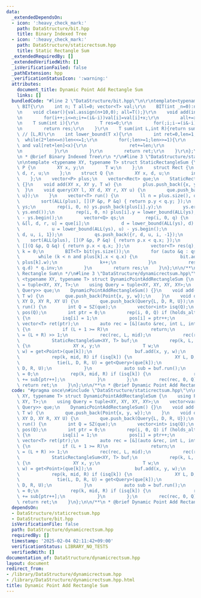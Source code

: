 ```yaml
---
data:
  _extendedDependsOn:
  - icon: ':heavy_check_mark:'
    path: DataStructure/bit.hpp
    title: Binary Indexed Tree
  - icon: ':heavy_check_mark:'
    path: DataStructure/staticrectsum.hpp
    title: Static Rectangle Sum
  _extendedRequiredBy: []
  _extendedVerifiedWith: []
  _isVerificationFailed: false
  _pathExtension: hpp
  _verificationStatusIcon: ':warning:'
  attributes:
    document_title: Dynamic Point Add Rectangle Sum
    links: []
  bundledCode: "#line 2 \"DataStructure/bit.hpp\"\n\r\ntemplate<typename T>struct\
    \ BIT{\r\n    int n; T all=0; vector<T> val;\r\n    BIT(int _n=0):n(_n),val(_n+10){}\r\
    \n    void clear(){val.assign(n+10,0); all=T();}\r\n    void add(int i,T x){\r\
    \n        for(i++;i<=n;i+=(i&-i))val[i]=val[i]+x;\r\n        all+=x;\r\n    }\r\
    \n    T sum(int i){\r\n        T res=0;\r\n        for(;i;i-=(i&-i))res+=val[i];\r\
    \n        return res;\r\n    }\r\n    T sum(int L,int R){return sum(R)-sum(L);}\
    \ // [L,R)\r\n    int lower_bound(T x){\r\n        int ret=0,len=1;\r\n      \
    \  while(2*len<=n)len<<=1;\r\n        for(;len>=1;len>>=1){\r\n            if(ret+len<=n\
    \ and val[ret+len]<x){\r\n                ret+=len;\r\n                x-=val[ret];\r\
    \n            }\r\n        }\r\n        return ret;\r\n    }\r\n};\r\n\r\n/**\r\
    \n * @brief Binary Indexed Tree\r\n */\n#line 3 \"DataStructure/staticrectsum.hpp\"\
    \n\ntemplate <typename XY, typename T> struct StaticRectangleSum {\n    struct\
    \ P {\n        XY x, y;\n        T w;\n    };\n    struct Rect {\n        XY l,\
    \ d, r, u;\n    };\n    struct Q {\n        XY x, d, u;\n        int id, inv;\n\
    \    };\n    vector<P> plus;\n    vector<Rect> que;\n    StaticRectangleSum()\
    \ {}\n    void add(XY x, XY y, T w) {\n        plus.push_back({x, y, w});\n  \
    \  }\n    void query(XY l, XY d, XY r, XY u) {\n        que.push_back({l, d, r,\
    \ u});\n    }\n    vector<T> run() {\n        ll n = plus.size(), q = que.size();\n\
    \        sort(ALL(plus), [](P &p, P &q) { return p.y < q.y; });\n        vector<XY>\
    \ ys;\n        rep(i, 0, n) ys.push_back(plus[i].y);\n        ys.erase(unique(ALL(ys)),\
    \ ys.end());\n        rep(i, 0, n) plus[i].y = lower_bound(ALL(ys), plus[i].y)\
    \ - ys.begin();\n        vector<Q> qs;\n        rep(i, 0, q) {\n            auto\
    \ &[l, d, r, u] = que[i];\n            d = lower_bound(ALL(ys), d) - ys.begin();\n\
    \            u = lower_bound(ALL(ys), u) - ys.begin();\n            qs.push_back({l,\
    \ d, u, i, 1});\n            qs.push_back({r, d, u, i, -1});\n        }\n    \
    \    sort(ALL(plus), [](P &p, P &q) { return p.x < q.x; });\n        sort(ALL(qs),\
    \ [](Q &p, Q &q) { return p.x < q.x; });\n        vector<T> res(q);\n        int\
    \ k = 0;\n        BIT<T> bit(ys.size());\n        for (auto &q : qs) {\n     \
    \       while (k < n and plus[k].x < q.x) {\n                bit.add(plus[k].y,\
    \ plus[k].w);\n                k++;\n            }\n            res[q.id] += bit.sum(q.u,\
    \ q.d) * q.inv;\n        }\n        return res;\n    }\n};\n\n/**\n * @brief Static\
    \ Rectangle Sum\n */\n#line 3 \"DataStructure/dynamicrectsum.hpp\"\n\ntemplate\
    \ <typename XY, typename T> struct DynamicPointAddRectangleSum {\n    using Point\
    \ = tuple<XY, XY, T>;\n    using Query = tuple<XY, XY, XY, XY>;\n    vector<variant<Point,\
    \ Query>> que;\n    DynamicPointAddRectangleSum() {}\n    void add(XY x, XY y,\
    \ T w) {\n        que.push_back(Point{x, y, w});\n    }\n    void query(XY L,\
    \ XY D, XY R, XY U) {\n        que.push_back(Query{L, D, R, U});\n    }\n    vector<T>\
    \ run() {\n        int Q = SZ(que);\n        vector<int> isq(Q);\n        vector<int>\
    \ pos(Q);\n        int ptr = 0;\n        rep(i, 0, Q) if (holds_alternative<Query>(que[i]))\
    \ {\n            isq[i] = 1;\n            pos[i] = ptr++;\n        }\n       \
    \ vector<T> ret(ptr);\n        auto rec = [&](auto &rec, int L, int R) -> void\
    \ {\n            if (L + 1 >= R)\n                return;\n            int mid\
    \ = (L + R) >> 1;\n            rec(rec, L, mid);\n            rec(rec, mid, R);\n\
    \            StaticRectangleSum<XY, T> buf;\n            rep(k, L, mid) if (!isq[k])\
    \ {\n                XY x, y;\n                T w;\n                tie(x, y,\
    \ w) = get<Point>(que[k]);\n                buf.add(x, y, w);\n            }\n\
    \            rep(k, mid, R) if (isq[k]) {\n                XY L, D, R, U;\n  \
    \              tie(L, D, R, U) = get<Query>(que[k]);\n                buf.query(L,\
    \ D, R, U);\n            }\n            auto sub = buf.run();\n            ptr\
    \ = 0;\n            rep(k, mid, R) if (isq[k]) {\n                ret[pos[k]]\
    \ += sub[ptr++];\n            }\n        };\n        rec(rec, 0, Q);\n       \
    \ return ret;\n    }\n};\n\n/**\n * @brief Dynamic Point Add Rectangle Sum\n */\n"
  code: "#pragma once\n#include \"DataStructure/staticrectsum.hpp\"\n\ntemplate <typename\
    \ XY, typename T> struct DynamicPointAddRectangleSum {\n    using Point = tuple<XY,\
    \ XY, T>;\n    using Query = tuple<XY, XY, XY, XY>;\n    vector<variant<Point,\
    \ Query>> que;\n    DynamicPointAddRectangleSum() {}\n    void add(XY x, XY y,\
    \ T w) {\n        que.push_back(Point{x, y, w});\n    }\n    void query(XY L,\
    \ XY D, XY R, XY U) {\n        que.push_back(Query{L, D, R, U});\n    }\n    vector<T>\
    \ run() {\n        int Q = SZ(que);\n        vector<int> isq(Q);\n        vector<int>\
    \ pos(Q);\n        int ptr = 0;\n        rep(i, 0, Q) if (holds_alternative<Query>(que[i]))\
    \ {\n            isq[i] = 1;\n            pos[i] = ptr++;\n        }\n       \
    \ vector<T> ret(ptr);\n        auto rec = [&](auto &rec, int L, int R) -> void\
    \ {\n            if (L + 1 >= R)\n                return;\n            int mid\
    \ = (L + R) >> 1;\n            rec(rec, L, mid);\n            rec(rec, mid, R);\n\
    \            StaticRectangleSum<XY, T> buf;\n            rep(k, L, mid) if (!isq[k])\
    \ {\n                XY x, y;\n                T w;\n                tie(x, y,\
    \ w) = get<Point>(que[k]);\n                buf.add(x, y, w);\n            }\n\
    \            rep(k, mid, R) if (isq[k]) {\n                XY L, D, R, U;\n  \
    \              tie(L, D, R, U) = get<Query>(que[k]);\n                buf.query(L,\
    \ D, R, U);\n            }\n            auto sub = buf.run();\n            ptr\
    \ = 0;\n            rep(k, mid, R) if (isq[k]) {\n                ret[pos[k]]\
    \ += sub[ptr++];\n            }\n        };\n        rec(rec, 0, Q);\n       \
    \ return ret;\n    }\n};\n\n/**\n * @brief Dynamic Point Add Rectangle Sum\n */"
  dependsOn:
  - DataStructure/staticrectsum.hpp
  - DataStructure/bit.hpp
  isVerificationFile: false
  path: DataStructure/dynamicrectsum.hpp
  requiredBy: []
  timestamp: '2025-02-04 02:11:42+09:00'
  verificationStatus: LIBRARY_NO_TESTS
  verifiedWith: []
documentation_of: DataStructure/dynamicrectsum.hpp
layout: document
redirect_from:
- /library/DataStructure/dynamicrectsum.hpp
- /library/DataStructure/dynamicrectsum.hpp.html
title: Dynamic Point Add Rectangle Sum
---
```

